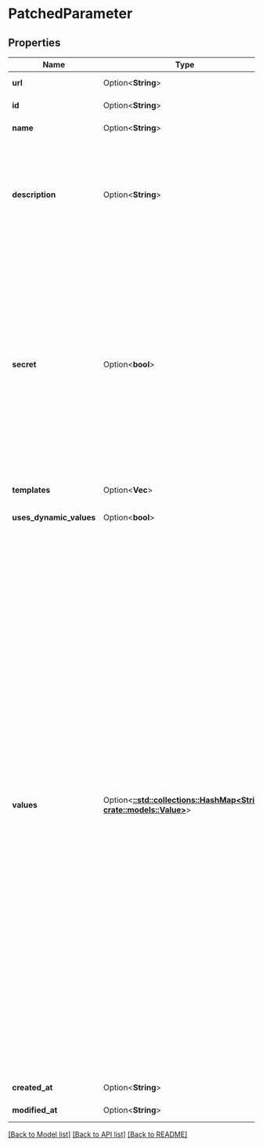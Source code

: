 # PatchedParameter

## Properties

Name | Type | Description | Notes
------------ | ------------- | ------------- | -------------
**url** | Option<**String**> |  | [optional][readonly]
**id** | Option<**String**> | A unique identifier for the parameter. | [optional][readonly]
**name** | Option<**String**> | The parameter name. | [optional]
**description** | Option<**String**> | A description of the parameter.  You may find it helpful to document how this parameter is used to assist others when they need to maintain software that uses this content. | [optional]
**secret** | Option<**bool**> | Indicates if this content is secret or not.  When a parameter is considered to be a secret, any static values are stored in a dedicated vault for your organization for maximum security.  Dynamic values are inspected on-demand to ensure they align with the parameter's secret setting and if they do not, those dynamic values are not allowed to be used. | [optional]
**templates** | Option<**Vec<String>**> |  | [optional][readonly]
**uses_dynamic_values** | Option<**bool**> | If `true` then at least one of the values is dynamic. | [optional][readonly]
**values** | Option<[**::std::collections::HashMap<String, crate::models::Value>**](Value.md)> |              Each parameter has an effective value in every environment based on             environment inheritance and which environments have had a value set.              Environments inherit from a single parent to form a tree, as a result             a single parameter may have different values present for each environment.             When a value is not explicitly set in an environment, the parent environment             is consulted to see if it has a value defined, and so on.              The dictionary of values has an environment url as the key, and the optional             Value record that it resolves to.  If the Value.environment matches the key,             then it is an explicit value set for that environment.  If they differ, the             value was obtained from a parent environment (directly or indirectly).  If the             value is None then no value has ever been set in any environment for this             parameter.              key: Environment url             value: optional Value record          | [optional][readonly]
**created_at** | Option<**String**> |  | [optional][readonly]
**modified_at** | Option<**String**> |  | [optional][readonly]

[[Back to Model list]](../README.md#documentation-for-models) [[Back to API list]](../README.md#documentation-for-api-endpoints) [[Back to README]](../README.md)


